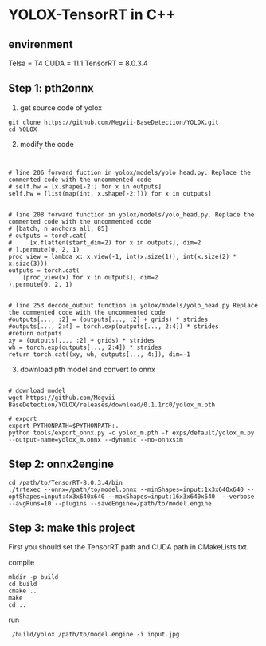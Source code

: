 # YOLOX-TensorRT in C++

## envirenment

Telsa = T4
CUDA = 11.1
TensorRT = 8.0.3.4

## Step 1: pth2onnx

1. get source code of yolox

```
git clone https://github.com/Megvii-BaseDetection/YOLOX.git
cd YOLOX
```

2. modify the code

```


# line 206 forward fuction in yolox/models/yolo_head.py. Replace the commented code with the uncommented code
# self.hw = [x.shape[-2:] for x in outputs] 
self.hw = [list(map(int, x.shape[-2:])) for x in outputs]


# line 208 forward function in yolox/models/yolo_head.py. Replace the commented code with the uncommented code
# [batch, n_anchors_all, 85]
# outputs = torch.cat(
#     [x.flatten(start_dim=2) for x in outputs], dim=2
# ).permute(0, 2, 1)
proc_view = lambda x: x.view(-1, int(x.size(1)), int(x.size(2) * x.size(3)))
outputs = torch.cat(
    [proc_view(x) for x in outputs], dim=2
).permute(0, 2, 1)


# line 253 decode_output function in yolox/models/yolo_head.py Replace the commented code with the uncommented code
#outputs[..., :2] = (outputs[..., :2] + grids) * strides
#outputs[..., 2:4] = torch.exp(outputs[..., 2:4]) * strides
#return outputs
xy = (outputs[..., :2] + grids) * strides
wh = torch.exp(outputs[..., 2:4]) * strides
return torch.cat((xy, wh, outputs[..., 4:]), dim=-1
```

3. download pth model and convert to onnx

```

# download model
wget https://github.com/Megvii-BaseDetection/YOLOX/releases/download/0.1.1rc0/yolox_m.pth

# export
export PYTHONPATH=$PYTHONPATH:.
python tools/export_onnx.py -c yolox_m.pth -f exps/default/yolox_m.py --output-name=yolox_m.onnx --dynamic --no-onnxsim

```

## Step 2: onnx2engine

```
cd /path/to/TensorRT-8.0.3.4/bin
./trtexec --onnx=/path/to/model.onnx --minShapes=input:1x3x640x640 --optShapes=input:4x3x640x640 --maxShapes=input:16x3x640x640  --verbose --avgRuns=10 --plugins --saveEngine=/path/to/model.engine
```

## Step 3: make this project

First you should set the TensorRT path and CUDA path in CMakeLists.txt.

compile

```
mkdir -p build
cd build
cmake ..
make
cd ..
```

run

```
./build/yolox /path/to/model.engine -i input.jpg 
```

